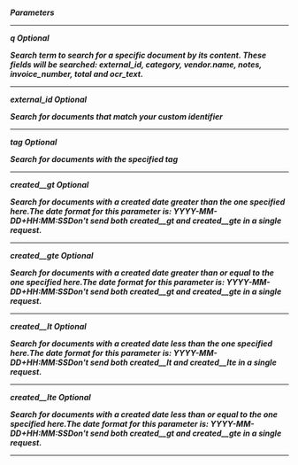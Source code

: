 <h5 className="h5-title">Parameters</p>

---
<span className="parameter-text">q</span> <span className="parameter-info">Optional</span>

<p className="p-text">Search term to search for a specific document by its content. These fields will be searched: external_id, category, vendor.name, notes, invoice_number, total and ocr_text.</p>

---
<span className="parameter-text">external_id</span> <span className="parameter-info">Optional</span>

<p className="p-text">Search for documents that match your custom identifier</p>

---
<span className="parameter-text">tag</span> <span className="parameter-info">Optional</span>

<p className="p-text">Search for documents with the specified tag</p>

---
<span className="parameter-text">created__gt</span> <span className="parameter-info">Optional</span>

<p className="p-text">Search for documents with a created date greater than the one specified here.The date format for this parameter is: YYYY-MM-DD+HH:MM:SSDon't send both created__gt and created__gte in a single request.</p>

---
<span className="parameter-text">created__gte</span> <span className="parameter-info">Optional</span>

<p className="p-text">Search for documents with a created date greater than or equal to the one specified here.The date format for this parameter is: YYYY-MM-DD+HH:MM:SSDon't send both created__gt and created__gte in a single request.</p>

---
<span className="parameter-text">created__lt</span> <span className="parameter-info">Optional</span>

<p className="p-text">Search for documents with a created date less than the one specified here.The date format for this parameter is: YYYY-MM-DD+HH:MM:SSDon't send both created__lt and created__lte in a single request.</p>

---
<span className="parameter-text">created__lte</span> <span className="parameter-info">Optional</span>

<p className="p-text">Search for documents with a created date less than or equal to the one specified here.The date format for this parameter is: YYYY-MM-DD+HH:MM:SSDon't send both created__gt and created__gte in a single request.</p>

---